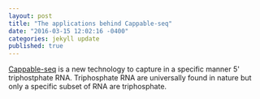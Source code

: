 ```yaml
---
layout: post
title: "The applications behind Cappable-seq"
date: "2016-03-15 12:02:16 -0400"
categories: jekyll update
published: true
---
```



[Cappable-seq][Cappable-seq] is a new technology to capture in a specific manner 5' triphostphate RNA. Triphosphate RNA are universally found in nature but only a specific subset of RNA are triphosphate. 


[Cappable-seq]: http://bmcgenomics.biomedcentral.com/articles/10.1186/s12864-016-2539-z

